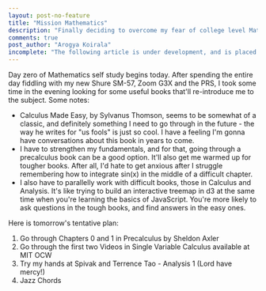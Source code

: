 ```yaml
---
layout: post-no-feature
title: "Mission Mathematics"
description: "Finally deciding to overcome my fear of college level Mathematics, today I made a decsion to study Maths on my own." 
comments: true
post_author: "Arogya Koirala"
incomplete: "The following article is under development, and is placed in this website for testing purposes only"
---
```


Day zero of Mathematics self study begins today. After spending the entire day fiddling with my new Shure SM-57, Zoom G3X and the PRS, I took some time in the evening looking for some useful books that'll re-introduce me to the subject. Some notes:

* Calculus Made Easy, by Sylvanus Thomson, seems to be somewhat of a classic, and definitely something I need to go through in the future - the way he writes for "us fools" is just so cool. I have a feeling I'm gonna have conversations about this book in years to come.
* I have to strengthen my fundamentals, and for that, going through a precalculus book can be a good option. It'll also get me warmed up for tougher books. After all, I'd hate to get anxious after I struggle remembering how to integrate sin(x) in the middle of a difficult chapter. 
* I also have to parallelly work with difficult books, those in Calculus and Analysis. It's like trying to build an interactive treemap in d3 at the same time when you're learning the basics of JavaScript. You're more likely to ask questions in the tough books, and find answers in the easy ones.

Here is tomorrow's tentative plan:

1. Go through Chapters 0 and 1 in Precalculus by Sheldon Axler 
2. Go through the first two Videos in Single Variable Calculus available at MIT OCW
3. Try my hands at Spivak and Terrence Tao - Analysis 1 (Lord have mercy!)
4. Jazz Chords